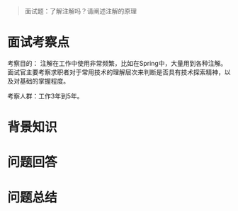 > 面试题：了解注解吗？请阐述注解的原理

# 面试考察点

考察目的： 注解在工作中使用非常频繁，比如在Spring中，大量用到各种注解。面试官主要考察求职者对于常用技术的理解层次来判断是否具有技术探索精神，以及对基础的掌握程度。

考察人群：工作3年到5年。

# 背景知识





# 问题回答





# 问题总结



